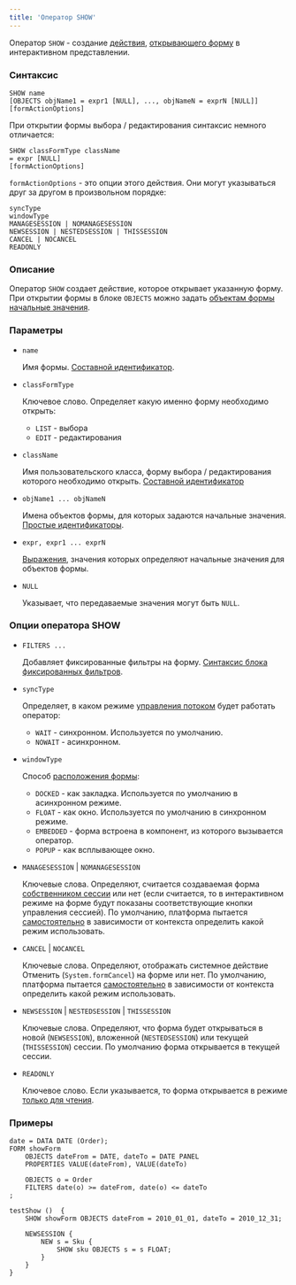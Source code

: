```yaml
---
title: 'Оператор SHOW'
---
```


Оператор `SHOW` - создание [действия](Actions.md), [открывающего форму](In_an_interactive_view_SHOW_DIALOG.md) в интерактивном представлении. 

### Синтаксис

```
SHOW name 
[OBJECTS objName1 = expr1 [NULL], ..., objNameN = exprN [NULL]]
[formActionOptions] 
```

При открытии формы выбора / редактирования синтаксис немного отличается:

```
SHOW classFormType className
= expr [NULL]
[formActionOptions] 
```

`formActionOptions` - это опции этого действия. Они могут указываться друг за другом в произвольном порядке:

```
syncType
windowType
MANAGESESSION | NOMANAGESESSION
NEWSESSION | NESTEDSESSION | THISSESSION
CANCEL | NOCANCEL
READONLY
```

### Описание

Оператор `SHOW` создает действие, которое открывает указанную форму. При открытии формы в блоке `OBJECTS` можно задать [объектам формы](Form_structure.md) [начальные значения](Open_form.md#params).

### Параметры

- `name`

    Имя формы. [Составной идентификатор](IDs.md#cid).

- `classFormType`

    Ключевое слово. Определяет какую именно форму необходимо открыть:

    - `LIST` - выбора
    - `EDIT` - редактирования

- `className`

    Имя пользовательского класса, форму выбора / редактирования которого необходимо открыть. [Составной идентификатор](IDs.md#cid)

- `objName1 ... objNameN`

    Имена объектов формы, для которых задаются начальные значения. [Простые идентификаторы](IDs.md#id).

- `expr, expr1 ... exprN`

    [Выражения](Expression.md), значения которых определяют начальные значения для объектов формы.

- `NULL`

    Указывает, что передаваемые значения могут быть `NULL`.

### Опции оператора SHOW

- `FILTERS ...`

  Добавляет фиксированные фильтры на форму. [Синтаксис блока фиксированных фильтров](Filters_and_sortings_block.md#fixedfilters).

- `syncType`

    Определяет, в каком режиме [управления потоком](In_an_interactive_view_SHOW_DIALOG.md#flow) будет работать оператор:

    -   `WAIT` - синхронном. Используется по умолчанию.
    -   `NOWAIT` - асинхронном.

- `windowType`

    Способ [расположения формы](In_an_interactive_view_SHOW_DIALOG.md#location):

    -   `DOCKED` - как закладка. Используется по умолчанию в асинхронном режиме.
    -   `FLOAT` -  как окно. Используется по умолчанию в синхронном режиме.
    -   `EMBEDDED` - форма встроена в компонент, из которого вызывается оператор.
    -   `POPUP` - как всплывающее окно.

- `MANAGESESSION` | `NOMANAGESESSION`

    Ключевые слова. Определяют, считается создаваемая форма [собственником сессии](Interactive_view.md) или нет (если считается, то в интерактивном режиме на форме будут показаны соответствующие кнопки управления сессией). По умолчанию, платформа пытается [самостоятельно](Interactive_view.md#sysactions) в зависимости от контекста определить какой режим использовать.

- `CANCEL` | `NOCANCEL`

    Ключевые слова. Определяют, отображать системное действие Отменить (`System.formCancel`) на форме или нет. По умолчанию, платформа пытается [самостоятельно](Interactive_view.md#sysactions) в зависимости от контекста определить какой режим использовать.

- `NEWSESSION` | `NESTEDSESSION` | `THISSESSION`

    Ключевые слова. Определяют, что форма будет открываться в новой (`NEWSESSION`), вложенной (`NESTEDSESSION`) или текущей (`THISSESSION`) сессии. По умолчанию форма открывается в текущей сессии.

- `READONLY`

    Ключевое слово. Если указывается, то форма открывается в режиме [только для чтения](In_an_interactive_view_SHOW_DIALOG.md#extra).

### Примеры

```lsf
date = DATA DATE (Order);
FORM showForm
    OBJECTS dateFrom = DATE, dateTo = DATE PANEL
    PROPERTIES VALUE(dateFrom), VALUE(dateTo)

    OBJECTS o = Order
    FILTERS date(o) >= dateFrom, date(o) <= dateTo
;

testShow ()  {
    SHOW showForm OBJECTS dateFrom = 2010_01_01, dateTo = 2010_12_31;

    NEWSESSION {
        NEW s = Sku {
            SHOW sku OBJECTS s = s FLOAT;
        }
    }
}
```
